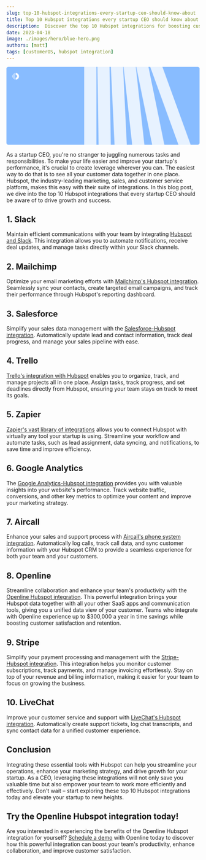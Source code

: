 ```yaml
---
slug: top-10-hubspot-integrations-every-startup-ceo-should-know-about
title: Top 10 Hubspot integrations every startup CEO should know about
description:  Discover the top 10 Hubspot integrations for boosting customer satisfaction and retention, and enhancing customer experience. Streamline operations and drive startup growth with these essential tools.
date: 2023-04-18
image: ./images/hero/blue-hero.png
authors: [matt]
tags: [customerOS, hubspot integration]
---
```


![Top 10 Hubspot integrations for startup CEOs](images/hero/blue-hero.png)

As a startup CEO, you're no stranger to juggling numerous tasks and responsibilities. To make your life easier and improve your startup's performance, it's crucial to create leverage wherever you can.  The easiest way to do that is to see all your customer data together in one place.  Hubspot, the industry-leading marketing, sales, and customer service platform, makes this easy with their suite of integrations. In this blog post, we dive into the top 10 Hubspot integrations that every startup CEO should be aware of to drive growth and success.

## 1. Slack

Maintain efficient communications with your team by integrating [Hubspot and Slack][slack]. This integration allows you to automate notifications, receive deal updates, and manage tasks directly within your Slack channels.

## 2. Mailchimp
Optimize your email marketing efforts with [Mailchimp's Hubspot integration][mailchimp]. Seamlessly sync your contacts, create targeted email campaigns, and track their performance through Hubspot's reporting dashboard.

## 3. Salesforce
Simplify your sales data management with the [Salesforce-Hubspot integration][salesforce]. Automatically update lead and contact information, track deal progress, and manage your sales pipeline with ease.

## 4. Trello
[Trello's integration with Hubspot][trello] enables you to organize, track, and manage projects all in one place. Assign tasks, track progress, and set deadlines directly from Hubspot, ensuring your team stays on track to meet its goals.

## 5. Zapier
[Zapier's vast library of integrations][zapier] allows you to connect Hubspot with virtually any tool your startup is using. Streamline your workflow and automate tasks, such as lead assignment, data syncing, and notifications, to save time and improve efficiency.

## 6. Google Analytics
The [Google Analytics-Hubspot integration][google-analytics] provides you with valuable insights into your website's performance. Track website traffic, conversions, and other key metrics to optimize your content and improve your marketing strategy.

## 7. Aircall
Enhance your sales and support process with [Aircall's phone system integration][aircall]. Automatically log calls, track call data, and sync customer information with your Hubspot CRM to provide a seamless experience for both your team and your customers.

## 8. Openline
Streamline collaboration and enhance your team's productivity with the [Openline Hubspot integration][openline]. This powerful integration brings your Hubspot data together with all your other SaaS apps and communication tools, giving you a unified data view of your customer.  Teams who integrate with Openline experience up to $300,000 a year in time savings while boosting customer satisfaction and retention.

## 9. Stripe
Simplify your payment processing and management with the [Stripe-Hubspot integration][stripe]. This integration helps you monitor customer subscriptions, track payments, and manage invoicing effortlessly. Stay on top of your revenue and billing information, making it easier for your team to focus on growing the business.

## 10. LiveChat
Improve your customer service and support with [LiveChat's Hubspot integration][livechat]. Automatically create support tickets, log chat transcripts, and sync contact data for a unified customer experience.

## Conclusion
Integrating these essential tools with Hubspot can help you streamline your operations, enhance your marketing strategy, and drive growth for your startup. As a CEO, leveraging these integrations will not only save you valuable time but also empower your team to work more efficiently and effectively. Don't wait – start exploring these top 10 Hubspot integrations today and elevate your startup to new heights.

## Try the Openline Hubspot integration today!

Are you interested in experiencing the benefits of the Openline Hubspot integration for yourself? [Schedule a demo][demo] with Openline today to discover how this powerful integration can boost your team's productivity, enhance collaboration, and improve customer satisfaction.

<!---References--->

[aircall]: https://ecosystem.hubspot.com/marketplace/apps/sales/calling/aircall
[demo]: /
[google-analytics]: https://knowledge.hubspot.com/website-pages/integrate-google-analytics-with-hubspot-content
[livechat]: https://zapier.com/apps/livechat/integrations/hubspot
[openline]: /hubspot-integration-customer-os/
[mailchimp]: https://ecosystem.hubspot.com/marketplace/apps/marketing/email/mailchimp
[salesforce]: https://www.hubspot.com/products/salesforce
[slack]: https://www.hubspot.com/slack
[stripe]: https://ecosystem.hubspot.com/marketplace/apps/sales/sales-enablement/stripe
[trello]: https://ecosystem.hubspot.com/marketplace/apps/productivity/project-management/trello-230691
[zapier]: https://zapier.com/apps/hubspot/integrations

